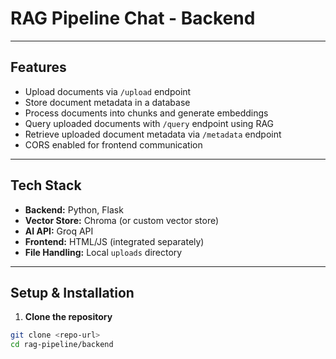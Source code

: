 # RAG Pipeline Chat - Backend





---

## Features

- Upload documents via `/upload` endpoint
- Store document metadata in a database
- Process documents into chunks and generate embeddings
- Query uploaded documents with `/query` endpoint using RAG
- Retrieve uploaded document metadata via `/metadata` endpoint
- CORS enabled for frontend communication

---

## Tech Stack

- **Backend:** Python, Flask
- **Vector Store:** Chroma (or custom vector store)
- **AI API:** Groq API
- **Frontend:** HTML/JS (integrated separately)
- **File Handling:** Local `uploads` directory

---

## Setup & Installation

1. **Clone the repository**

```bash
git clone <repo-url>
cd rag-pipeline/backend
